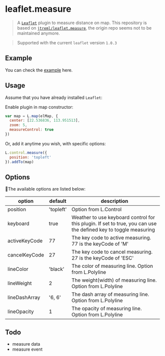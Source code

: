 # leaflet.measure

> A [`Leaflet`](https://github.com/Leaflet/Leaflet) plugin to measure distance on map. This repository is based on [`jtreml/leaflet.measure`](https://github.com/jtreml/leaflet.measure), the origin repo seems not to be maintained anymore.

> Supported with the current `leaflet` version `1.0.3`

## Example

You can check the [example](http://aprilandjan.github.com/leaflet.measure/example.html) here.

## Usage

Assume that you have already installed `Leaflet`:

Enable plugin in map constructor:

```javascript
var map = L.map(elMap, {
  center: [22.536836, 113.951513],
  zoom: 5,
  measureControl: true
})
```

Or, add it anytime you wish, with specific options:

```javascript
L.control.measure({
  position: 'topleft'
}).addTo(map)
```

## Options

The available options are listed below: 

| option | default | description |
| ------| ------ | ------ |
| position | 'topleft' | Option from L.Control |
| keyboard | true | Weather to use keyboard control for this plugin. If set to true, you can use the defined key to toggle measuring |
| activeKeyCode | 77 | The key code to active measuring. 77 is the keyCode of 'M' |
| cancelKeyCode | 27 | The key code to cancel measuring. 27 is the keyCode of 'ESC' |
| lineColor | 'black' | The color of measuring line. Option from L.Polyline |
| lineWeight | 2 | The weight(width) of measuring line. Option from L.Polyline |
| lineDashArray | '6, 6' | The dash array of measuring line. Option from L.Polyline |
| lineOpacity | 1 | The opacity of measuring line. Option from L.Polyline |

## Todo
- measure data
- measure event